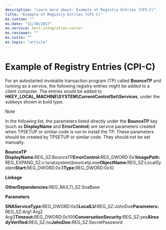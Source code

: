 ```yaml
---
description: "Learn more about: Example of Registry Entries (CPI-C)"
title: "Example of Registry Entries (CPI-C)"
ms.custom: ""
ms.date: "11/30/2017"
ms.service: host-integration-server
ms.reviewer: ""
ms.suite: ""
ms.topic: "article"
---
```

# Example of Registry Entries (CPI-C)
For an autostarted invokable transaction program (TP) called **BounceTP** and running as a service, the following registry entries might be added to a client computer. The entries would be added to **HKEY_LOCAL_MACHINE\SYSTEM\CurrentControlSet\Services**, under the subkeys shown in bold type.  
  
> [!NOTE]
>  In the following list, the parameters listed directly under the **BounceTP** key (such as **DisplayName** and **ErrorControl**) are service parameters created when TPSETUP or similar code is run to install the TP. These parameters should be created by TPSETUP or similar code. They should not be set manually. 
  
 **BounceTP**  
 <strong>DisplayName:</strong>REG_SZ:BounceTP<strong>ErrorControl:</strong>REG_DWORD:0x1<strong>ImagePath:</strong>REG_EXPAND_SZ:c:\sna\system\bouncetp.exe<strong>ObjectName:</strong>REG_SZ:LocalSystem<strong>Start:</strong>REG_DWORD:0x3<strong>Type:</strong>REG_DWORD:0x10  
  
 **Linkage**  
  
 <strong>OtherDependencies:</strong>REG_MULTI_SZ:SnaBase  
  
 **Parameters**  
  
 <strong>SNAServiceType:</strong>REG_DWORD:0x5<strong>LocalLU:</strong>REG_SZ:JohnDoe<strong>Parameters:</strong>REG_SZ:Arg1 Arg2 Arg3<strong>Timeout:</strong>REG_DWORD:0x100<strong>ConversationSecurity:</strong>REG_SZ:yes<strong>AlreadyVerified:</strong>REG_SZ:no<strong>JohnDoe:</strong>REG_SZ:SecretPassword
